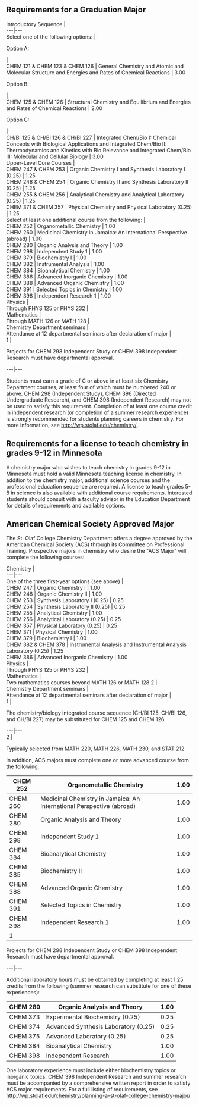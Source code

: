 

##  Requirements for a Graduation Major

Introductory Sequence  |  
---|---  
Select one of the following options:  |  
  
Option A:

|  
CHEM 121 & CHEM 123 & CHEM 126  |  General Chemistry and Atomic and Molecular Structure and Energies and Rates of Chemical Reactions  |  3.00  
  
Option B:

|  
CHEM 125 & CHEM 126  |  Structural Chemistry and Equilibrium and Energies and Rates of Chemical Reactions  |  2.00  
  
Option C:

|  
CH/BI 125 & CH/BI 126 & CH/BI 227  |  Integrated Chem/Bio I: Chemical Concepts with Biological Applications and Integrated Chem/Bio II: Thermodynamics and Kinetics with Bio Relevance and Integrated Chem/Bio III: Molecular and Cellular Biology  |  3.00  
Upper-Level Core Courses  |  
CHEM 247 & CHEM 253  |  Organic Chemistry I and Synthesis Laboratory I (0.25)  |  1.25  
CHEM 248 & CHEM 254  |  Organic Chemistry II and Synthesis Laboratory II (0.25)  |  1.25  
CHEM 255 & CHEM 256  |  Analytical Chemistry and Analytical Laboratory (0.25)  |  1.25  
CHEM 371 & CHEM 357  |  Physical Chemistry and Physical Laboratory (0.25)  |  1.25  
Select at least one additional course from the following:  |  
CHEM 252  |  Organometallic Chemistry  |  1.00  
CHEM 260  |  Medicinal Chemistry in Jamaica: An International Perspective (abroad)  |  1.00  
CHEM 280  |  Organic Analysis and Theory  |  1.00  
CHEM 298  |  Independent Study  1  |  1.00  
CHEM 379  |  Biochemistry I  |  1.00  
CHEM 382  |  Instrumental Analysis  |  1.00  
CHEM 384  |  Bioanalytical Chemistry  |  1.00  
CHEM 386  |  Advanced Inorganic Chemistry  |  1.00  
CHEM 388  |  Advanced Organic Chemistry  |  1.00  
CHEM 391  |  Selected Topics in Chemistry  |  1.00  
CHEM 398  |  Independent Research  1  |  1.00  
Physics  |  
Through PHYS 125 or PHYS 232  |  
Mathematics  |  
Through MATH 126 or MATH 128  |  
Chemistry Department seminars  |  
Attendance at 12 departmental seminars after declaration of major  |  
1  |

Projects for CHEM 298 Independent Study or CHEM 398 Independent Research must have departmental approval.  
  
---|---  
  
Students must earn a grade of C or above in at least six Chemistry Department courses, at least four of which must be numbered 240 or above. CHEM 298 (Independent Study), CHEM 396 (Directed Undergraduate Research), and CHEM 398 (Independent Research) may not be used to satisfy this requirement. Completion of at least one course credit in independent research (or completion of a summer research experience) is strongly recommended for students planning careers in chemistry. For more information, see  http://wp.stolaf.edu/chemistry/  .

##  Requirements for a license to teach chemistry in grades 9-12 in Minnesota

A chemistry major who wishes to teach chemistry in grades 9-12 in Minnesota must hold a valid  Minnesota teaching license  in chemistry. In addition to the chemistry major, additional science courses and the  professional education sequence  are required. A license to teach grades 5-8 in science is also available with additional course requirements. Interested students should consult with a faculty advisor in the Education Department for details of requirements and available options.

##  American Chemical Society Approved Major

The St. Olaf College Chemistry Department offers a degree approved by the American Chemical Society (ACS) through its Committee on Professional Training. Prospective majors in chemistry who desire the "ACS Major" will complete the following courses:

Chemistry  |  
---|---  
One of the three first-year options (see above)  |  
CHEM 247  |  Organic Chemistry I  |  1.00  
CHEM 248  |  Organic Chemistry II  |  1.00  
CHEM 253  |  Synthesis Laboratory I (0.25)  |  0.25  
CHEM 254  |  Synthesis Laboratory II (0.25)  |  0.25  
CHEM 255  |  Analytical Chemistry  |  1.00  
CHEM 256  |  Analytical Laboratory (0.25)  |  0.25  
CHEM 357  |  Physical Laboratory (0.25)  |  0.25  
CHEM 371  |  Physical Chemistry  |  1.00  
CHEM 379  |  Biochemistry I  |  1.00  
CHEM 382 & CHEM 378  |  Instrumental Analysis and Instrumental Analysis Laboratory (0.25)  |  1.25  
CHEM 386  |  Advanced Inorganic Chemistry  |  1.00  
Physics  |  
Through PHYS 125 or PHYS 232  |  
Mathematics  |  
Two mathematics courses beyond MATH 126 or MATH 128  2  |  
Chemistry Department seminars  |  
Attendance at 12 departmental seminars after declaration of major  |  
1  |

The chemistry/biology integrated course sequence (CH/BI 125, CH/BI 126, and CH/BI 227) may be substituted for CHEM 125 and CHEM 126.  
  
---|---  
2  |

Typically selected from MATH 220, MATH 226, MATH 230, and STAT 212.  
  
In addition, ACS majors must complete one or more advanced course from the following:

CHEM 252  |  Organometallic Chemistry  |  1.00  
---|---|---  
CHEM 260  |  Medicinal Chemistry in Jamaica: An International Perspective (abroad)  |  1.00  
CHEM 280  |  Organic Analysis and Theory  |  1.00  
CHEM 298  |  Independent Study  1  |  1.00  
CHEM 384  |  Bioanalytical Chemistry  |  1.00  
CHEM 385  |  Biochemistry II  |  1.00  
CHEM 388  |  Advanced Organic Chemistry  |  1.00  
CHEM 391  |  Selected Topics in Chemistry  |  1.00  
CHEM 398  |  Independent Research  1  |  1.00  
1  |

Projects for CHEM 298 Independent Study or CHEM 398 Independent Research must have departmental approval.  
  
---|---  
  
Additional laboratory hours must be obtained by completing at least 1.25 credits from the following (summer research can substitute for one of these experiences):

CHEM 280  |  Organic Analysis and Theory  |  1.00  
---|---|---  
CHEM 373  |  Experimental Biochemistry (0.25)  |  0.25  
CHEM 374  |  Advanced Synthesis Laboratory (0.25)  |  0.25  
CHEM 375  |  Advanced Laboratory (0.25)  |  0.25  
CHEM 384  |  Bioanalytical Chemistry  |  1.00  
CHEM 398  |  Independent Research  |  1.00  
  
One laboratory experience must include either biochemistry topics or inorganic topics. CHEM 398 Independent Research and summer research must be accompanied by a comprehensive written report in order to satisfy ACS major requirements. For a full listing of requirements, see  http://wp.stolaf.edu/chemistry/planning-a-st-olaf-college-chemistry-major/

